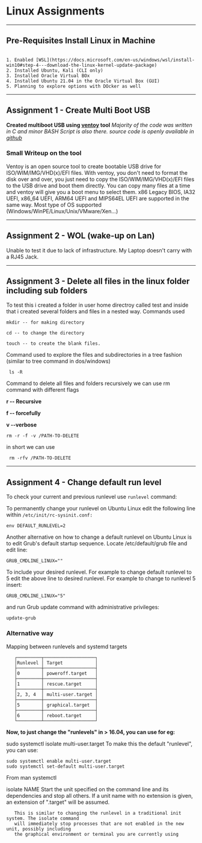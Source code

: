 # Linux Assignments
---

## Pre-Requisites Install Linux in Machine
```

1. Enabled [WSL](https://docs.microsoft.com/en-us/windows/wsl/install-win10#step-4---download-the-linux-kernel-update-package)
2. Installed Ubuntu, Kali (CLI only)
3. Installed Oracle Virtual BOx
4. Installed Ubuntu 21.04 in the Oracle Virtual Box (GUI)
5. Planning to explore options with DOcker as well

```
---

## Assignment 1 - Create Multi Boot USB
**Created multiboot USB using [ventoy](www.ventoy.net) tool**
*Majority of the code was written in C and minor BASH Script is also there. source code is openly available in [github](https://github.com/ventoy/Ventoy)*
### Small Writeup on the tool
Ventoy is an open source tool to create bootable USB drive for ISO/WIM/IMG/VHD(x)/EFI files.
With ventoy, you don't need to format the disk over and over, you just need to copy the ISO/WIM/IMG/VHD(x)/EFI files to the USB drive and boot them directly.
You can copy many files at a time and ventoy will give you a boot menu to select them.
x86 Legacy BIOS, IA32 UEFI, x86_64 UEFI, ARM64 UEFI and MIPS64EL UEFI are supported in the same way.
Most type of OS supported (Windows/WinPE/Linux/Unix/VMware/Xen...)

---

## Assignment 2 - WOL (wake-up on Lan)
Unable to test it due to lack of infrastructure. My Laptop doesn't carry with a RJ45 Jack.

---

## Assignment 3 - Delete all files in the linux folder including sub folders
To test this i created a folder in user home directroy called test and inside that i created several folders and files in a nested way. 
Commands used 

` mkdir -- for making directory `

` cd -- to change the directory `

` touch -- to create the blank files. `

Command used to explore the files and subdirectories in a tree fashion (similar to tree command in dos/windows)

` ls -R`

Command to delete all files and folders recursively we can use rm command with different flags

**r -- Recursive**

**f -- forcefully**

**v --verbose**

` rm -r -f -v /PATH-TO-DELETE `

in short we can use 

` rm -rfv /PATH-TO-DELETE`

---

## Assignment 4 - Change default run level

To check your current and previous runlevel use `runlevel` command:

To permanently change your runlevel on Ubuntu Linux edit the following line within `/etc/init/rc-sysinit.conf:`

`env DEFAULT_RUNLEVEL=2`

Another alternative on how to change a default runlevel on Ubuntu Linux is to edit Grub's default startup sequence. Locate /etc/default/grub file and edit line:

`GRUB_CMDLINE_LINUX=""`

To include your desired runlevel. For example to change default runlevel to 5 edit the above line to desired runlevel. For example to change to runlevel 5 insert:

`GRUB_CMDLINE_LINUX="5"`

and run Grub update command with administrative privileges:

`update-grub`

### Alternative way
Mapping between runlevels and systemd targets
```
   ┌─────────┬───────────────────┐
   │Runlevel │ Target            │
   ├─────────┼───────────────────┤
   │0        │ poweroff.target   │
   ├─────────┼───────────────────┤
   │1        │ rescue.target     │
   ├─────────┼───────────────────┤
   │2, 3, 4  │ multi-user.target │
   ├─────────┼───────────────────┤
   │5        │ graphical.target  │
   ├─────────┼───────────────────┤
   │6        │ reboot.target     │
   └─────────┴───────────────────┘
 ```  
**Now, to just change the "runlevels" in > 16.04, you can use for eg:**

sudo systemctl isolate multi-user.target
To make this the default "runlevel", you can use:
```
sudo systemctl enable multi-user.target
sudo systemctl set-default multi-user.target

```
From man systemctl

   isolate NAME
       Start the unit specified on the command line and its dependencies and stop all others. If
       a unit name with no extension is given, an extension of ".target" will be assumed.

       This is similar to changing the runlevel in a traditional init system. The isolate command
       will immediately stop processes that are not enabled in the new unit, possibly including
       the graphical environment or terminal you are currently using
